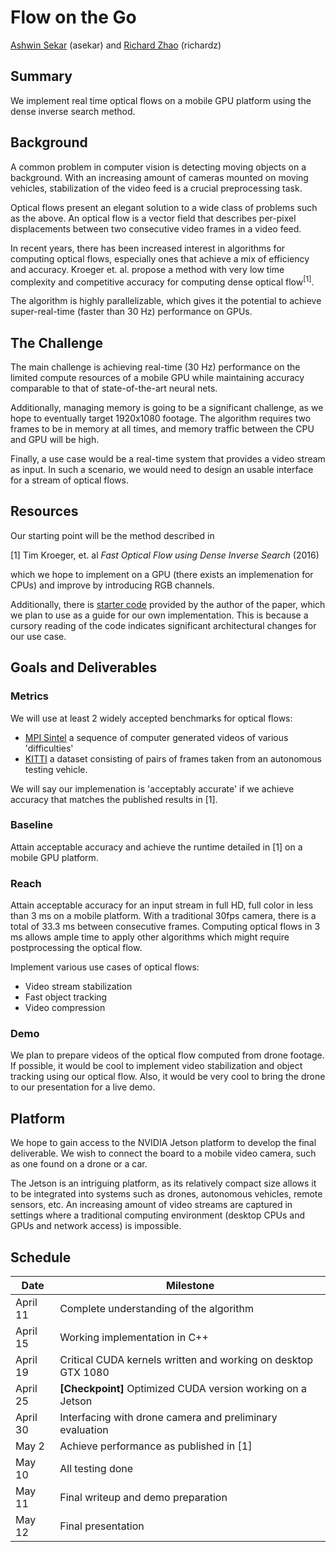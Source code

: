 # Flow on the Go

[Ashwin Sekar](mailto:asekar@andrew.cmu.edu) (asekar)
and [Richard Zhao](mailto:richardz@andrew.cmu.edu) (richardz)

## Summary

We implement real time optical flows on a mobile GPU platform using the dense inverse search method.

## Background

A common problem in computer vision is detecting moving objects on a background. With an increasing
amount of cameras mounted on moving vehicles, stabilization of the video feed is a crucial
preprocessing task.

Optical flows present an elegant solution to a wide class of problems such as the above. An optical
flow is a vector field that describes per-pixel displacements between two consecutive video frames
in a video feed.

In recent years, there has been increased interest in algorithms for computing optical flows,
especially ones that achieve a mix of efficiency and accuracy. Kroeger et. al. propose a method with
very low time complexity and competitive accuracy for computing dense optical flow<sup>[1]</sup>.

The algorithm is highly parallelizable, which gives it the potential to achieve super-real-time
(faster than 30 Hz) performance on GPUs.

## The Challenge

The main challenge is achieving real-time (30 Hz) performance on the limited compute resources of a
mobile GPU while maintaining accuracy comparable to that of state-of-the-art neural nets.

Additionally, managing memory is going to be a significant challenge, as we hope to eventually
target 1920x1080 footage. The algorithm requires two frames to be in memory at all times, and memory
traffic between the CPU and GPU will be high.

Finally, a use case would be a real-time system that provides a video stream as input. In such a
scenario, we would need to design an usable interface for a stream of optical flows.

## Resources

Our starting point will be the method described in

[1] Tim Kroeger, et. al *Fast Optical Flow using Dense Inverse Search* (2016)

which we hope to implement on a GPU (there exists an implemenation for CPUs) and improve by
introducing RGB channels.

Additionally, there is [starter code](https://github.com/tikroeger/OF_DIS) provided by the
author of the paper, which we plan to use as a guide for our own implementation. This is
because a cursory reading of the code indicates significant architectural changes for our
use case.

## Goals and Deliverables

### Metrics

We will use at least 2 widely accepted benchmarks for optical flows:

* [MPI Sintel](http://sintel.is.tue.mpg.de/) a sequence of computer generated videos of various
  'difficulties'
* [KITTI](http://www.cvlibs.net/datasets/kitti/eval_scene_flow.php?benchmark=flow) a dataset
  consisting of pairs of frames taken from an autonomous testing vehicle.

We will say our implemenation is 'acceptably accurate' if we achieve accuracy that matches the
published results in [1].

### Baseline

Attain acceptable accuracy and achieve the runtime detailed in [1] on a mobile GPU platform.

### Reach

Attain acceptable accuracy for an input stream in full HD, full color in less than 3 ms on a mobile
platform. With a traditional 30fps camera, there is a total of 33.3 ms between consecutive frames.
Computing optical flows in 3 ms allows ample time to apply other algorithms which might require
postprocessing the optical flow.

Implement various use cases of optical flows:
* Video stream stabilization
* Fast object tracking
* Video compression

### Demo

We plan to prepare videos of the optical flow computed from drone footage. If possible, it would be
cool to implement video stabilization and object tracking using our optical flow. Also, it would be
very cool to bring the drone to our presentation for a live demo.

## Platform

We hope to gain access to the NVIDIA Jetson platform to develop the final deliverable. We wish to
connect the board to a mobile video camera, such as one found on a drone or a car.

The Jetson is an intriguing platform, as its relatively compact size allows it to be integrated into
systems such as drones, autonomous vehicles, remote sensors, etc. An increasing amount of video
streams are captured in settings where a traditional computing environment (desktop CPUs and GPUs
and network access) is impossible.

## Schedule

| Date     | Milestone                                                     |
| -------- | ------------------------------------------------------------- |
| April 11 | Complete understanding of the algorithm                       |
| April 15 | Working implementation in C++                                 |
| April 19 | Critical CUDA kernels written and working on desktop GTX 1080 |
| April 25 | **[Checkpoint]** Optimized CUDA version working on a Jetson   |
| April 30 | Interfacing with drone camera and preliminary evaluation      |
| May 2    | Achieve performance as published in [1]                       |
| May 10   | All testing done                                              |
| May 11   | Final writeup and demo preparation                            |
| May 12   | Final presentation                                            |

